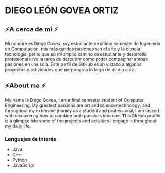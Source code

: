 # DIEGO LEÓN GOVEA ORTIZ 

## ⚡A cerca de mí ⚡
Mi nombre es Diego Govea, soy estudiante de último semestre de Ingeniería en Computación, mis más gandes pasiones son el arte y la ciencia tecnología, por lo que en mi amplio camino de estudiante y desarrollo profesional llevo la tarea de descubrir como poder compaginar ambas pasiones en una sola. Este perfil de GitHub es un vistazo a algunos proyectos y actividades que me pongo a lo largo de mi día a día.
  
## ⚡About me ⚡ 
My name is Diego Govea, I am a final semester student of Computer Engineering. My greatest passions are art and science/technology, and throughout my extensive journey as a student and professional, I am tasked with discovering how to combine both passions into one. This GitHub profile is a glimpse into some of the projects and activities I engage in throughout my daily life.

### Lenguajes de interés       
 
- Java
- C++
- Python
- JavaScript

